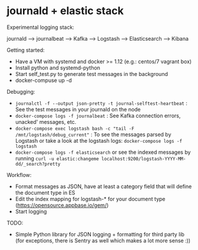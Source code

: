 # journald + elastic stack

Experimental logging stack:

journald --> journalbeat --> Kafka --> Logstash --> Elasticsearch --> Kibana

Getting started:
 * Have a VM with systemd and docker >= 1.12 (e.g.: centos/7 vagrant box)
 * Install python and systemd-python
 * Start self_test.py to generate test messages in the background
 * docker-compuse up -d

Debugging:
 * `journalctl -f --output json-pretty -t journal-selftest-heartbeat` : See the test messages in your journald on the node
 * `docker-compose logs -f journalbeat` : See Kafka connection errors, unacked' messages, etc.
 * `docker-compose exec logstash bash -c "tail -F /mnt/logstash/debug_current"` : To see the messages parsed by Logstash or take a look at the logstash logs: `docker-compose logs -f logstash`
 * `docker-compose logs -f elasticsearch` or see the indexed messages by running `curl -u elastic:changeme localhost:9200/logstash-YYYY-MM-dd/_search?pretty` 

Workflow:
 * Format messages as JSON, have at least a category field that will define the document type in ES
 * Edit the index mapping for logstash-* for your document type (https://opensource.appbase.io/gem/)
* Start logging

TODO:
 * Simple Python library for JSON logging + formatting for third party lib (for exceptions, there is Sentry as well which makes a lot more sense :))
